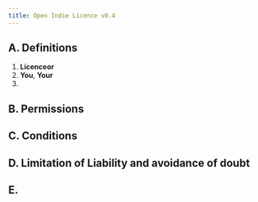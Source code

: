 ```yaml
---
title: Open Indie Licence v0.4
---
```


## A. Definitions

1. **Licenceor** 
2. **You**, **Your**
3. 

## B. Permissions

## C. Conditions

## D. Limitation of Liability and avoidance of doubt

## E. 